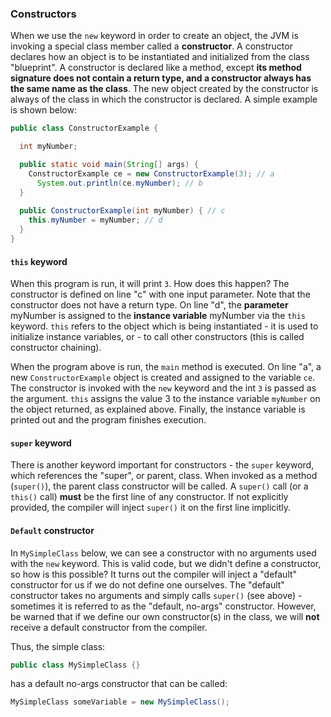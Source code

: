 ### Constructors
When we use the `new` keyword in order to create an object, the JVM is invoking a special class member called a **constructor**. A constructor declares how an object is to be instantiated and initialized from the class "blueprint". A constructor is declared like a method, except **its method signature does not contain a return type, and a constructor always has the same name as the class**. The new object created by the constructor is always of the class in which the constructor is declared. A simple example is shown below:

```java
public class ConstructorExample {

  int myNumber;

  public static void main(String[] args) {
    ConstructorExample ce = new ConstructorExample(3); // a
	  System.out.println(ce.myNumber); // b
  }
  
  public ConstructorExample(int myNumber) { // c
    this.myNumber = myNumber; // d
  }
}
```

#### `this` keyword
When this program is run, it will print `3`. How does this happen? The constructor is defined on line "c" with one input parameter. Note that the constructor does not have a return type. On line "d", the **parameter** myNumber is assigned to the **instance variable** myNumber via the `this` keyword. `this` refers to the object which is being instantiated - it is used to initialize instance variables, or - to call other constructors (this is called constructor chaining).

When the program above is run, the `main` method is executed. On line "a", a new `ConstructorExample` object is created and assigned to the variable `ce`. The constructor is invoked with the `new` keyword and the int `3` is passed as the argument. `this` assigns the value 3 to the instance variable `myNumber` on the object returned, as explained above. Finally, the instance variable is printed out and the program finishes execution.

#### `super` keyword
There is another keyword important for constructors - the `super` keyword, which references the "super", or parent, class. When invoked as a method (`super()`), the parent class constructor will be called. A `super()` call (or a `this()` call) **must** be the first line of any constructor. If not explicitly provided, the compiler will inject `super()` it on the first line implicitly.

#### `Default` constructor
In `MySimpleClass` below, we can see a constructor with no arguments used with the `new` keyword. This is valid code, but we didn't define a constructor, so how is this possible? It turns out the compiler will inject a "default" constructor for us if we do not define one ourselves. The "default" constructor takes no arguments and simply calls `super()` (see above) - sometimes it is referred to as the "default, no-args" constructor. However, be warned that if we define our own constructor(s) in the class, we will **not** receive a default constructor from the compiler.

Thus, the simple class:
```java
public class MySimpleClass {}
```
has a default no-args constructor that can be called: 
```java
MySimpleClass someVariable = new MySimpleClass();
```
